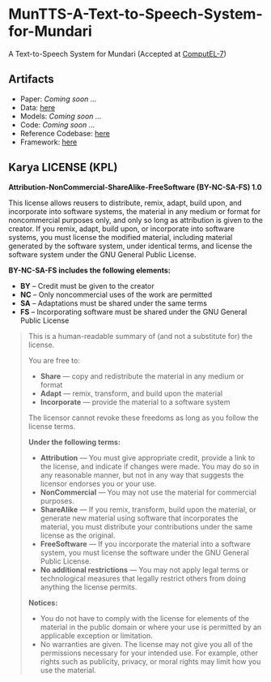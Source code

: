 # MunTTS-A-Text-to-Speech-System-for-Mundari
A Text-to-Speech System for Mundari (Accepted at [ComputEL-7](https://computel-workshop.org/computel-7/))

## Artifacts
 - Paper: _Coming soon ..._
 - Data: [here](https://github.com/karya-inc/dataset-mundari-tts)
 - Models: _Coming soon ..._
 - Code: _Coming soon ..._
 - Reference Codebase: [here](https://github.com/AI4Bharat/Indic-TTS)
 - Framework: [here](https://github.com/coqui-ai/TTS)

## Karya LICENSE (KPL)
**Attribution-NonCommercial-ShareAlike-FreeSoftware (BY-NC-SA-FS) 1.0**

This license allows reusers to distribute, remix, adapt, build upon, and incorporate into software systems, the material in any medium or format for noncommercial purposes only, and only so long as attribution is given to the creator. If you remix, adapt, build upon, or incorporate into software systems, you must license the modified material, including material generated by the software system, under identical terms, and license the software system under the GNU General Public License.

**BY-NC-SA-FS includes the following elements:**
- **BY** – Credit must be given to the creator
- **NC** – Only noncommercial uses of the work are permitted
- **SA** – Adaptations must be shared under the same terms
- **FS** – Incorporating software must be shared under the GNU General Public License


> This is a human-readable summary of (and not a substitute for) the license.
> 
> You are free to:
> - **Share** — copy and redistribute the material in any medium or format
> - **Adapt** — remix, transform, and build upon the material
> - **Incorporate** — provide the material to a software system
> 
> The licensor cannot revoke these freedoms as long as you follow the license terms.
> 
> **Under the following terms:**
> - **Attribution** — You must give appropriate credit, provide a link to the license, and indicate if changes were made. You may do so in any reasonable manner, but not in any way that suggests the licensor endorses you or your use.
> - **NonCommercial** — You may not use the material for commercial purposes.
> - **ShareAlike** — If you remix, transform, build upon the material, or generate new material using software that incorporates the material, you must distribute your contributions under the same license as the original.
> - **FreeSoftware** — If you incorporate the material into a software system, you must license the software under the GNU General Public License.
> - **No additional restrictions** — You may not apply legal terms or technological measures that legally restrict others from doing anything the license permits.
> 
> **Notices:**
> - You do not have to comply with the license for elements of the material in the public domain or where your use is permitted by an applicable exception or limitation.
> - No warranties are given. The license may not give you all of the permissions necessary for your intended use. For example, other rights such as publicity, privacy, or moral rights may limit how you use the material.
